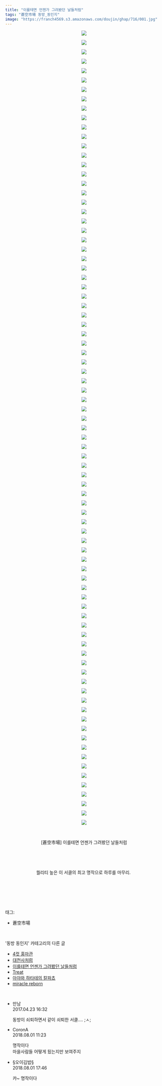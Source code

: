 ```yaml
---
title: "이를테면 언젠가 그려봤던 날들처럼"
tags: "蒼空市場 동방_동인지"
image: "https://franch4569.s3.amazonaws.com/doujin/ghap/716/001.jpg"
---
```

<div class="article">
<p style="text-align: center; clear: none; float: none;"><img src="{{ site.imgserver2 }}/ghap/716/001.jpg"/></p>
<p style="text-align: center; clear: none; float: none;"><img src="{{ site.imgserver2 }}/ghap/716/002.jpg"/></p>
<p style="text-align: center; clear: none; float: none;"><img src="{{ site.imgserver2 }}/ghap/716/003.jpg"/></p>
<p style="text-align: center; clear: none; float: none;"><img src="{{ site.imgserver2 }}/ghap/716/004.jpg"/></p>
<p style="text-align: center; clear: none; float: none;"><img src="{{ site.imgserver2 }}/ghap/716/005.jpg"/></p>
<p style="text-align: center; clear: none; float: none;"><img src="{{ site.imgserver2 }}/ghap/716/006.jpg"/></p>
<p style="text-align: center; clear: none; float: none;"><img src="{{ site.imgserver2 }}/ghap/716/007.jpg"/></p>
<p style="text-align: center; clear: none; float: none;"><img src="{{ site.imgserver2 }}/ghap/716/008.jpg"/></p>
<p style="text-align: center; clear: none; float: none;"><img src="{{ site.imgserver2 }}/ghap/716/009.jpg"/></p>
<p style="text-align: center; clear: none; float: none;"><img src="{{ site.imgserver2 }}/ghap/716/010.jpg"/></p>
<p style="text-align: center; clear: none; float: none;"><img src="{{ site.imgserver2 }}/ghap/716/011.jpg"/></p>
<p style="text-align: center; clear: none; float: none;"><img src="{{ site.imgserver2 }}/ghap/716/012.jpg"/></p>
<p style="text-align: center; clear: none; float: none;"><img src="{{ site.imgserver2 }}/ghap/716/013.jpg"/></p>
<p style="text-align: center; clear: none; float: none;"><img src="{{ site.imgserver2 }}/ghap/716/014.jpg"/></p>
<p style="text-align: center; clear: none; float: none;"><img src="{{ site.imgserver2 }}/ghap/716/015.jpg"/></p>
<p style="text-align: center; clear: none; float: none;"><img src="{{ site.imgserver2 }}/ghap/716/016.jpg"/></p>
<p style="text-align: center; clear: none; float: none;"><img src="{{ site.imgserver2 }}/ghap/716/017.jpg"/></p>
<p style="text-align: center; clear: none; float: none;"><img src="{{ site.imgserver2 }}/ghap/716/018.jpg"/></p>
<p style="text-align: center; clear: none; float: none;"><img src="{{ site.imgserver2 }}/ghap/716/019.jpg"/></p>
<p style="text-align: center; clear: none; float: none;"><img src="{{ site.imgserver2 }}/ghap/716/020.jpg"/></p>
<p style="text-align: center; clear: none; float: none;"><img src="{{ site.imgserver2 }}/ghap/716/021.jpg"/></p>
<p style="text-align: center; clear: none; float: none;"><img src="{{ site.imgserver2 }}/ghap/716/022.jpg"/></p>
<p style="text-align: center; clear: none; float: none;"><img src="{{ site.imgserver2 }}/ghap/716/023.jpg"/></p>
<p style="text-align: center; clear: none; float: none;"><img src="{{ site.imgserver2 }}/ghap/716/024.jpg"/></p>
<p style="text-align: center; clear: none; float: none;"><img src="{{ site.imgserver2 }}/ghap/716/025.jpg"/></p>
<p style="text-align: center; clear: none; float: none;"><img src="{{ site.imgserver2 }}/ghap/716/026.jpg"/></p>
<p style="text-align: center; clear: none; float: none;"><img src="{{ site.imgserver2 }}/ghap/716/027.jpg"/></p>
<p style="text-align: center; clear: none; float: none;"><img src="{{ site.imgserver2 }}/ghap/716/028.jpg"/></p>
<p style="text-align: center; clear: none; float: none;"><img src="{{ site.imgserver2 }}/ghap/716/029.jpg"/></p>
<p style="text-align: center; clear: none; float: none;"><img src="{{ site.imgserver2 }}/ghap/716/030.jpg"/></p>
<p style="text-align: center; clear: none; float: none;"><img src="{{ site.imgserver2 }}/ghap/716/031.jpg"/></p>
<p style="text-align: center; clear: none; float: none;"><img src="{{ site.imgserver2 }}/ghap/716/032.jpg"/></p>
<p style="text-align: center; clear: none; float: none;"><img src="{{ site.imgserver2 }}/ghap/716/033.jpg"/></p>
<p style="text-align: center; clear: none; float: none;"><img src="{{ site.imgserver2 }}/ghap/716/034.jpg"/></p>
<p style="text-align: center; clear: none; float: none;"><img src="{{ site.imgserver2 }}/ghap/716/035.jpg"/></p>
<p style="text-align: center; clear: none; float: none;"><img src="{{ site.imgserver2 }}/ghap/716/036.jpg"/></p>
<p style="text-align: center; clear: none; float: none;"><img src="{{ site.imgserver2 }}/ghap/716/037.jpg"/></p>
<p style="text-align: center; clear: none; float: none;"><img src="{{ site.imgserver2 }}/ghap/716/038.jpg"/></p>
<p style="text-align: center; clear: none; float: none;"><img src="{{ site.imgserver2 }}/ghap/716/039.jpg"/></p>
<p style="text-align: center; clear: none; float: none;"><img src="{{ site.imgserver2 }}/ghap/716/040.jpg"/></p>
<p style="text-align: center; clear: none; float: none;"><img src="{{ site.imgserver2 }}/ghap/716/041.jpg"/></p>
<p style="text-align: center; clear: none; float: none;"><img src="{{ site.imgserver2 }}/ghap/716/042.jpg"/></p>
<p style="text-align: center; clear: none; float: none;"><img src="{{ site.imgserver2 }}/ghap/716/043.jpg"/></p>
<p style="text-align: center; clear: none; float: none;"><img src="{{ site.imgserver2 }}/ghap/716/044.jpg"/></p>
<p style="text-align: center; clear: none; float: none;"><img src="{{ site.imgserver2 }}/ghap/716/045.jpg"/></p>
<p style="text-align: center; clear: none; float: none;"><img src="{{ site.imgserver2 }}/ghap/716/046.jpg"/></p>
<p style="text-align: center; clear: none; float: none;"><img src="{{ site.imgserver2 }}/ghap/716/047.jpg"/></p>
<p style="text-align: center; clear: none; float: none;"><img src="{{ site.imgserver2 }}/ghap/716/048.jpg"/></p>
<p style="text-align: center; clear: none; float: none;"><img src="{{ site.imgserver2 }}/ghap/716/049.jpg"/></p>
<p style="text-align: center; clear: none; float: none;"><img src="{{ site.imgserver2 }}/ghap/716/050.jpg"/></p>
<p style="text-align: center; clear: none; float: none;"><img src="{{ site.imgserver2 }}/ghap/716/051.jpg"/></p>
<p style="text-align: center; clear: none; float: none;"><img src="{{ site.imgserver2 }}/ghap/716/052.jpg"/></p>
<p style="text-align: center; clear: none; float: none;"><img src="{{ site.imgserver2 }}/ghap/716/053.jpg"/></p>
<p style="text-align: center; clear: none; float: none;"><img src="{{ site.imgserver2 }}/ghap/716/054.jpg"/></p>
<p style="text-align: center; clear: none; float: none;"><img src="{{ site.imgserver2 }}/ghap/716/055.jpg"/></p>
<p style="text-align: center; clear: none; float: none;"><img src="{{ site.imgserver2 }}/ghap/716/056.jpg"/></p>
<p style="text-align: center; clear: none; float: none;"><img src="{{ site.imgserver2 }}/ghap/716/057.jpg"/></p>
<p style="text-align: center; clear: none; float: none;"><img src="{{ site.imgserver2 }}/ghap/716/058.jpg"/></p>
<p style="text-align: center; clear: none; float: none;"><img src="{{ site.imgserver2 }}/ghap/716/059.jpg"/></p>
<p style="text-align: center; clear: none; float: none;"><img src="{{ site.imgserver2 }}/ghap/716/060.jpg"/></p>
<p style="text-align: center; clear: none; float: none;"><img src="{{ site.imgserver2 }}/ghap/716/061.jpg"/></p>
<p style="text-align: center; clear: none; float: none;"><img src="{{ site.imgserver2 }}/ghap/716/062.jpg"/></p>
<p style="text-align: center; clear: none; float: none;"><img src="{{ site.imgserver2 }}/ghap/716/063.jpg"/></p>
<p style="text-align: center; clear: none; float: none;"><img src="{{ site.imgserver2 }}/ghap/716/064.jpg"/></p>
<p style="text-align: center; clear: none; float: none;"><img src="{{ site.imgserver2 }}/ghap/716/065.jpg"/></p>
<p style="text-align: center; clear: none; float: none;"><img src="{{ site.imgserver2 }}/ghap/716/066.jpg"/></p>
<p style="text-align: center; clear: none; float: none;"><img src="{{ site.imgserver2 }}/ghap/716/067.jpg"/></p>
<p style="text-align: center; clear: none; float: none;"><img src="{{ site.imgserver2 }}/ghap/716/068.jpg"/></p>
<p style="text-align: center; clear: none; float: none;"><img src="{{ site.imgserver2 }}/ghap/716/069.jpg"/></p>
<p style="text-align: center; clear: none; float: none;"><img src="{{ site.imgserver2 }}/ghap/716/070.jpg"/></p>
<p style="text-align: center; clear: none; float: none;"><img src="{{ site.imgserver2 }}/ghap/716/071.jpg"/></p>
<p style="text-align: center; clear: none; float: none;"><img src="{{ site.imgserver2 }}/ghap/716/072.jpg"/></p>
<p style="text-align: center; clear: none; float: none;"><img src="{{ site.imgserver2 }}/ghap/716/073.jpg"/></p>
<p style="text-align: center; clear: none; float: none;"><img src="{{ site.imgserver2 }}/ghap/716/074.jpg"/></p>
<p style="text-align: center; clear: none; float: none;"><img src="{{ site.imgserver2 }}/ghap/716/075.jpg"/></p>
<p style="text-align: center; clear: none; float: none;"><img src="{{ site.imgserver2 }}/ghap/716/076.jpg"/></p>
<p style="text-align: center; clear: none; float: none;"><img src="{{ site.imgserver2 }}/ghap/716/077.jpg"/></p>
<p style="text-align: center; clear: none; float: none;"><img src="{{ site.imgserver2 }}/ghap/716/078.jpg"/></p>
<p style="text-align: center; clear: none; float: none;"><img src="{{ site.imgserver2 }}/ghap/716/079.jpg"/></p>
<p style="text-align: center; clear: none; float: none;"><img src="{{ site.imgserver2 }}/ghap/716/080.jpg"/></p>
<p style="text-align: center; clear: none; float: none;"><img src="{{ site.imgserver2 }}/ghap/716/081.jpg"/></p>
<p style="text-align: center; clear: none; float: none;"><img src="{{ site.imgserver2 }}/ghap/716/082.jpg"/></p>
<p style="text-align: center; clear: none; float: none;"><img src="{{ site.imgserver2 }}/ghap/716/083.jpg"/></p>
<p style="text-align: center; clear: none; float: none;"><img src="{{ site.imgserver2 }}/ghap/716/084.jpg"/></p>
<p style="text-align: center; clear: none; float: none;"><img src="{{ site.imgserver2 }}/ghap/716/085.jpg"/></p>
<p style="text-align: center; clear: none; float: none;"><br/></p>
<p style="text-align: center; clear: none; float: none;">[蒼空市場] 이를테면 언젠가 그려봤던 날들처럼</p>
<p style="text-align: center; clear: none; float: none;"><br/></p>
<p style="text-align: center; clear: none; float: none;"><br/></p>
<p style="text-align: center; clear: none; float: none;">퀄리티 높은 이 서클의 최고 명작으로 하루를 마무리. </p>
<p style="text-align: center; clear: none; float: none;"><br/></p>
<p><br/></p>
</div><br/>
<div class="tagTrail">
<p>태그: </p>
<ul>
<li>蒼空市場</li>
</ul>
</div><br/>
<div class="another">
<p>'동방 동인지' 카테고리의 다른 글</p>
<ul>
<li><a href="/ghap_718">4컷 홍마관</a></li>
<li><a href="/ghap_717">대천사처럼</a></li>
<li><a href="/ghap_716">이를테면 언젠가 그려봤던 날들처럼</a></li>
<li><a href="/ghap_715">Treat</a></li>
<li><a href="/ghap_714">아야와 하타테의 칼파쵸</a></li>
<li><a href="/ghap_713">miracle reborn</a></li>
</ul>
</div><br/>
<div class="cb_module cb_fluid">
<div class="cb_wrt cb_profile">
<div class="comment">
<ul>
<li class="cb_thumb_off" id="comment14972526">
<div class="cb_comment_area">
<div class="cb_info_area">
<div class="cb_section">
<span class="cb_nick_name">만남</span>
</div>
<div class="cb_section">
<span class="cb_date">2017.04.23 16:32 </span>
</div>
</div>
<div class="cb_dsc_comment">
<p class="cb_dsc">
											동방이 쇠퇴하면서 같이 쇠퇴한 서클.... ;ㅅ;
										</p>
</div>
</div></li>
<li class="cb_thumb_off" id="comment15298325">
<div class="cb_comment_area">
<div class="cb_info_area">
<div class="cb_section">
<span class="cb_nick_name">CoronA</span>
</div>
<div class="cb_section">
<span class="cb_date">2018.08.01 11:23 </span>
</div>
</div>
<div class="cb_dsc_comment">
<p class="cb_dsc">
											명작이다<br/>
마을사람들 어떻게 됬는지만 보여주지
										</p>
</div>
</div></li>
<li class="cb_thumb_off" id="comment15298528">
<div class="cb_comment_area">
<div class="cb_info_area">
<div class="cb_section">
<span class="cb_nick_name">§오이김밥§</span>
</div>
<div class="cb_section">
<span class="cb_date">2018.08.01 17:46 </span>
</div>
</div>
<div class="cb_dsc_comment">
<p class="cb_dsc">
											캬~ 명작이다
										</p>
</div>
</div></li>
</ul>
</div>
</div><!-- commentList close -->
</div><br/>
